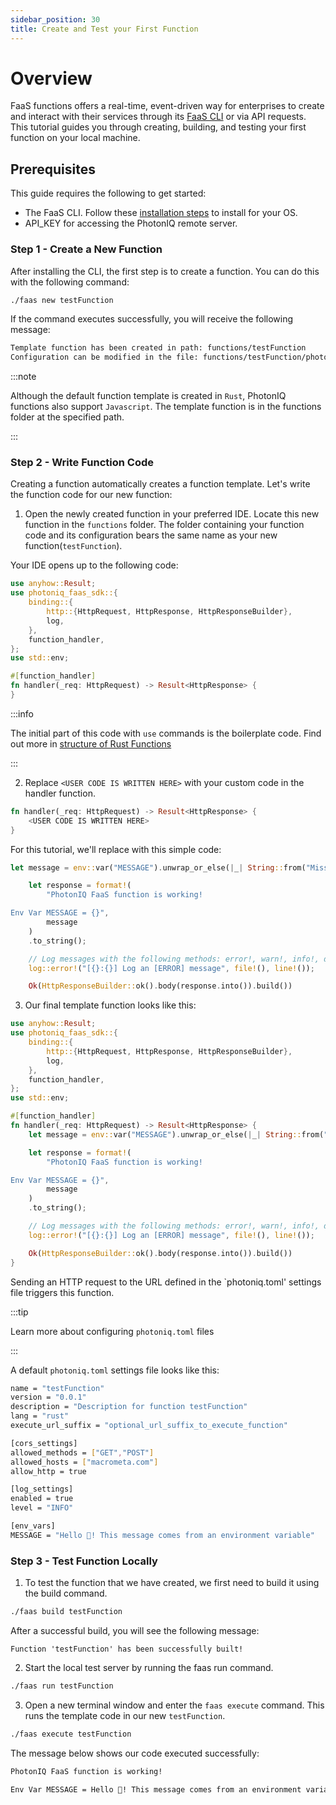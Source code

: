 ```yaml
---
sidebar_position: 30
title: Create and Test your First Function
---
```


# Overview
FaaS functions offers a real-time, event-driven way for enterprises to create and interact with their services through its [FaaS CLI](../03-faas-commands/02-faas-cli.md) or via API requests. This tutorial guides you through creating, building, and testing your first function on your local machine. 


## Prerequisites
This guide requires the following to get started:
-  The FaaS CLI. Follow these [installation steps](01-faas-cli-install.md) to install for your OS.
- API_KEY for accessing the PhotonIQ remote server.


### Step 1 - Create a New Function
After installing the CLI, the first step is to create a function. You can do this with the following command:
```bash
./faas new testFunction
```

If the command executes successfully, you will receive the following message:
```bash
Template function has been created in path: functions/testFunction
Configuration can be modified in the file: functions/testFunction/photoniq.toml
```

:::note
 
Although the default function template is created in `Rust`, PhotonIQ functions also support `Javascript`. The template function is in the functions folder at the specified path. 

:::

### Step 2 - Write Function Code
Creating a function automatically creates a function template. Let's write the function code for our new function:

1. Open the newly created function in your preferred IDE.  Locate this new function in the `functions` folder. The folder containing your function code and its configuration bears the same name as your new function(`testFunction`).

Your IDE opens up to the following code:
```rust
use anyhow::Result;
use photoniq_faas_sdk::{
    binding::{
        http::{HttpRequest, HttpResponse, HttpResponseBuilder},
        log,
    },
    function_handler,
};
use std::env;

#[function_handler]
fn handler(_req: HttpRequest) -> Result<HttpResponse> {
}
```

:::info

The initial part of this code with `use` commands is the boilerplate code. Find out more in [structure of Rust Functions](../05-Understanding-FaaS-Functions/01-rust-function.md)

:::

2. Replace `<USER CODE IS WRITTEN HERE>` with your custom code in the handler function.

```rust
fn handler(_req: HttpRequest) -> Result<HttpResponse> {
    <USER CODE IS WRITTEN HERE>
}
```

For this tutorial, we'll replace with this simple code:

```rust
let message = env::var("MESSAGE").unwrap_or_else(|_| String::from("Missing message"));

    let response = format!(
        "PhotonIQ FaaS function is working!

Env Var MESSAGE = {}",
        message
    )
    .to_string();

    // Log messages with the following methods: error!, warn!, info!, debug!, trace!
    log::error!("[{}:{}] Log an [ERROR] message", file!(), line!());

    Ok(HttpResponseBuilder::ok().body(response.into()).build())
```

3. Our final template function looks like this:

```rust
use anyhow::Result;
use photoniq_faas_sdk::{
    binding::{
        http::{HttpRequest, HttpResponse, HttpResponseBuilder},
        log,
    },
    function_handler,
};
use std::env;

#[function_handler]
fn handler(_req: HttpRequest) -> Result<HttpResponse> {
    let message = env::var("MESSAGE").unwrap_or_else(|_| String::from("Missing message"));

    let response = format!(
        "PhotonIQ FaaS function is working!

Env Var MESSAGE = {}",
        message
    )
    .to_string();

    // Log messages with the following methods: error!, warn!, info!, debug!, trace!
    log::error!("[{}:{}] Log an [ERROR] message", file!(), line!());

    Ok(HttpResponseBuilder::ok().body(response.into()).build())
}
```

Sending an HTTP request to the URL defined in the `photoniq.toml' settings file triggers this function. 

:::tip

Learn more about configuring `photoniq.toml` files

:::


A default `photoniq.toml` settings file looks like this:

```bash
name = "testFunction"
version = "0.0.1"
description = "Description for function testFunction"
lang = "rust"
execute_url_suffix = "optional_url_suffix_to_execute_function"

[cors_settings]
allowed_methods = ["GET","POST"]
allowed_hosts = ["macrometa.com"]
allow_http = true

[log_settings]
enabled = true
level = "INFO"

[env_vars]
MESSAGE = "Hello 👋! This message comes from an environment variable"
```

### Step 3 - Test Function Locally
1. To test the function that we have created, we first need to build it using the build command.
```bash
./faas build testFunction
```
After a successful build, you will see the following message:
```
Function 'testFunction' has been successfully built!
```

2. Start the local test server by running the faas run command.
```bash
./faas run testFunction
```

3. Open a new terminal window and enter the `faas execute` command. This runs the template code in our new `testFunction`.
```bash
./faas execute testFunction
```

The message below shows our code executed successfully:
```bash
PhotonIQ FaaS function is working!

Env Var MESSAGE = Hello 👋! This message comes from an environment variable
```


